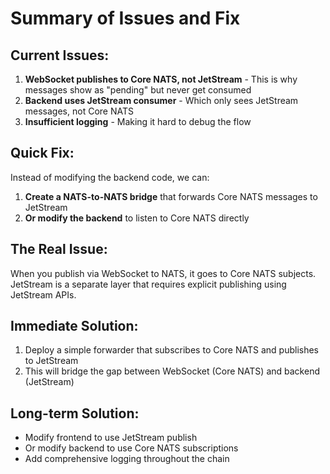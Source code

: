 # Summary of Issues and Fix

## Current Issues:
1. **WebSocket publishes to Core NATS, not JetStream** - This is why messages show as "pending" but never get consumed
2. **Backend uses JetStream consumer** - Which only sees JetStream messages, not Core NATS
3. **Insufficient logging** - Making it hard to debug the flow

## Quick Fix:
Instead of modifying the backend code, we can:

1. **Create a NATS-to-NATS bridge** that forwards Core NATS messages to JetStream
2. **Or modify the backend** to listen to Core NATS directly

## The Real Issue:
When you publish via WebSocket to NATS, it goes to Core NATS subjects. JetStream is a separate layer that requires explicit publishing using JetStream APIs.

## Immediate Solution:
1. Deploy a simple forwarder that subscribes to Core NATS and publishes to JetStream
2. This will bridge the gap between WebSocket (Core NATS) and backend (JetStream)

## Long-term Solution:
- Modify frontend to use JetStream publish
- Or modify backend to use Core NATS subscriptions
- Add comprehensive logging throughout the chain